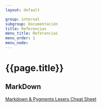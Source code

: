 ```yaml
---
layout: default

group: internal
subgroup: Documentación
title: Referencias
menu_title: Referencias
menu_order: 1
menu_node: 
---
```


# {{page.title}}


## MarkDown

[Markdown & Pygments Lexers Cheat Sheet](http://joedicastro.com/pages/markdown.html)



